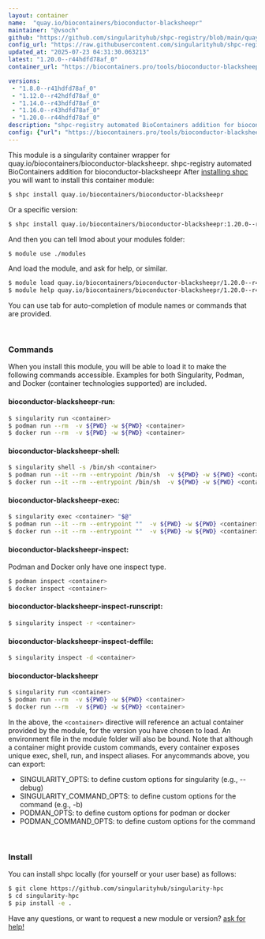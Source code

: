 ```yaml
---
layout: container
name:  "quay.io/biocontainers/bioconductor-blacksheepr"
maintainer: "@vsoch"
github: "https://github.com/singularityhub/shpc-registry/blob/main/quay.io/biocontainers/bioconductor-blacksheepr/container.yaml"
config_url: "https://raw.githubusercontent.com/singularityhub/shpc-registry/main/quay.io/biocontainers/bioconductor-blacksheepr/container.yaml"
updated_at: "2025-07-23 04:31:30.063213"
latest: "1.20.0--r44hdfd78af_0"
container_url: "https://biocontainers.pro/tools/bioconductor-blacksheepr"

versions:
 - "1.8.0--r41hdfd78af_0"
 - "1.12.0--r42hdfd78af_0"
 - "1.14.0--r43hdfd78af_0"
 - "1.16.0--r43hdfd78af_0"
 - "1.20.0--r44hdfd78af_0"
description: "shpc-registry automated BioContainers addition for bioconductor-blacksheepr"
config: {"url": "https://biocontainers.pro/tools/bioconductor-blacksheepr", "maintainer": "@vsoch", "description": "shpc-registry automated BioContainers addition for bioconductor-blacksheepr", "latest": {"1.20.0--r44hdfd78af_0": "sha256:61c77f2fa924705989b6fc2bb562346276250a16b85211a59b540fd923413827"}, "tags": {"1.8.0--r41hdfd78af_0": "sha256:6dc20ff38ee83a99645bbc321f94a8fd5eab7cac65dc602896c7146f846ea2f0", "1.12.0--r42hdfd78af_0": "sha256:433eff93da9922b1c567b022bcf69ebf7934c7ac305ffd80dd5e676da210c91f", "1.14.0--r43hdfd78af_0": "sha256:060b918cd7518905e6938c57cda88419f98de9b818f7b22c5d02b0bbee656d43", "1.16.0--r43hdfd78af_0": "sha256:897bc4f107fe4897ecc22cbb89ffe06f03783606d0baaf77025af4adbe9a336a", "1.20.0--r44hdfd78af_0": "sha256:61c77f2fa924705989b6fc2bb562346276250a16b85211a59b540fd923413827"}, "docker": "quay.io/biocontainers/bioconductor-blacksheepr"}
---
```


This module is a singularity container wrapper for quay.io/biocontainers/bioconductor-blacksheepr.
shpc-registry automated BioContainers addition for bioconductor-blacksheepr
After [installing shpc](#install) you will want to install this container module:


```bash
$ shpc install quay.io/biocontainers/bioconductor-blacksheepr
```

Or a specific version:

```bash
$ shpc install quay.io/biocontainers/bioconductor-blacksheepr:1.20.0--r44hdfd78af_0
```

And then you can tell lmod about your modules folder:

```bash
$ module use ./modules
```

And load the module, and ask for help, or similar.

```bash
$ module load quay.io/biocontainers/bioconductor-blacksheepr/1.20.0--r44hdfd78af_0
$ module help quay.io/biocontainers/bioconductor-blacksheepr/1.20.0--r44hdfd78af_0
```

You can use tab for auto-completion of module names or commands that are provided.

<br>

### Commands

When you install this module, you will be able to load it to make the following commands accessible.
Examples for both Singularity, Podman, and Docker (container technologies supported) are included.

#### bioconductor-blacksheepr-run:

```bash
$ singularity run <container>
$ podman run --rm  -v ${PWD} -w ${PWD} <container>
$ docker run --rm  -v ${PWD} -w ${PWD} <container>
```

#### bioconductor-blacksheepr-shell:

```bash
$ singularity shell -s /bin/sh <container>
$ podman run --it --rm --entrypoint /bin/sh  -v ${PWD} -w ${PWD} <container>
$ docker run --it --rm --entrypoint /bin/sh  -v ${PWD} -w ${PWD} <container>
```

#### bioconductor-blacksheepr-exec:

```bash
$ singularity exec <container> "$@"
$ podman run --it --rm --entrypoint ""  -v ${PWD} -w ${PWD} <container> "$@"
$ docker run --it --rm --entrypoint ""  -v ${PWD} -w ${PWD} <container> "$@"
```

#### bioconductor-blacksheepr-inspect:

Podman and Docker only have one inspect type.

```bash
$ podman inspect <container>
$ docker inspect <container>
```

#### bioconductor-blacksheepr-inspect-runscript:

```bash
$ singularity inspect -r <container>
```

#### bioconductor-blacksheepr-inspect-deffile:

```bash
$ singularity inspect -d <container>
```



#### bioconductor-blacksheepr

```bash
$ singularity run <container>
$ podman run --rm  -v ${PWD} -w ${PWD} <container>
$ docker run --rm  -v ${PWD} -w ${PWD} <container>
```


In the above, the `<container>` directive will reference an actual container provided
by the module, for the version you have chosen to load. An environment file in the
module folder will also be bound. Note that although a container
might provide custom commands, every container exposes unique exec, shell, run, and
inspect aliases. For anycommands above, you can export:

 - SINGULARITY_OPTS: to define custom options for singularity (e.g., --debug)
 - SINGULARITY_COMMAND_OPTS: to define custom options for the command (e.g., -b)
 - PODMAN_OPTS: to define custom options for podman or docker
 - PODMAN_COMMAND_OPTS: to define custom options for the command

<br>

### Install

You can install shpc locally (for yourself or your user base) as follows:

```bash
$ git clone https://github.com/singularityhub/singularity-hpc
$ cd singularity-hpc
$ pip install -e .
```

Have any questions, or want to request a new module or version? [ask for help!](https://github.com/singularityhub/singularity-hpc/issues)